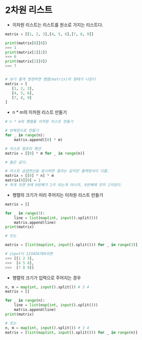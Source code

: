 # 2차원 리스트

* 이차원 리스트는 리스트를 원소로 가지는 리스트다.

```python
matrix = [[1, 2, 3],[4, 5, 6],[7, 8, 9]]

print(matrix[0][0])
>>> 1
print(matrix[1][2])
>>> 6
print(matrix[2][0])
>>> 7


# 보기 좋게 변경하면 행렬(matrix)의 형태가 나온다
matrix = [
   [1, 2, 3],
   [4, 5, 6],
   [7, 8, 9]
]
```



* n * m의 이차원 리스트 만들기

```python
# n * m의 행렬을 이차원 리스트 만들기

# 반복문으로 만들기
for _ in range(n):
    matrix.append([0] * m)

# 리스트 컴프리 헨션
matrix = [[0] * m for _ in range(n)]

# 둘은 같다.

# 리스트 곱셉연산을 표시하면 결과는 같지만 출력방식이 다름. 
matrix = [[0] * n] * m
matrix[0][0] = 1 
# 하게 되면 0에 0번째가 1이 되는게 아니라, 0번째에 모두 1이된다.
```



* 행렬의 크기가 미리 주어지는 이차원 리스트 만들기

```python
matrix = []

for _ in range(3):
	line = list(map(int, input().split()))
	matrix.append(line)
print(matrix)

# 또는

matrix = [list(map(int, input().split())) for _ in range(3)]

# input이 123456789라면
>>> [[1 2 3],
>>>  [4 5 6],
>>>  [7 8 9]]

```



* 행렬의 크기가 입력으로 주어지는 경우

```python
n, m = map(int, input().split()) # 3 4
matrix = []

for _ in range(n):
	line = list(map(int, input().split()))
	matrix.append(line)
print(matrix)

# 또는
n, m = map(int, input().split()) # 3 4
matrix = [list(map(int, input().split())) for _ in range(n)]
```

